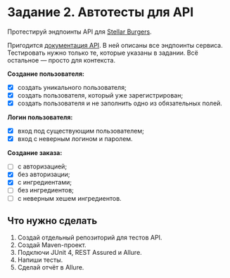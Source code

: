 # Задание 2. Автотесты для API
Протестируй эндпоинты API для [Stellar Burgers](https://stellarburgers.nomoreparties.site/).

Пригодится [документация API](https://code.s3.yandex.net/qa-automation-engineer/java/cheatsheets/paid-track/diplom/api-documentation.pdf). В ней описаны все эндпоинты сервиса. Тестировать нужно только те, которые указаны в задании. Всё остальное — просто для контекста.

**Создание пользователя:**
-[x] создать уникального пользователя;
-[x] создать пользователя, который уже зарегистрирован;
-[x] создать пользователя и не заполнить одно из обязательных полей.

**Логин пользователя:**
-[x] вход под существующим пользователем;
-[x] вход с неверным логином и паролем.

**Создание заказа:**
-[ ] с авторизацией;
-[x] без авторизации;
-[x] с ингредиентами;
-[ ] без ингредиентов;
-[ ] с неверным хешем ингредиентов.

## Что нужно сделать
1. Создай отдельный репозиторий для тестов API.
2. Создай Maven-проект.
3. Подключи JUnit 4, REST Assured и Allure.
4. Напиши тесты.
5. Сделай отчёт в Allure.
